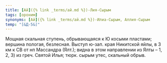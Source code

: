 ```yaml
---
title: [Ай]({% link _terms/ай.md %})-Лия-Сырым
tags: [ороним]
synonyms: [Ай]({% link _terms/ай.md %})-Илиа-Сырым, Аллия-Сырым
temp: "[&Д-5&]"
---
```


Мощная скальная ступень, обрывающаяся к Ю косыми пластами; вершина пологая,
безлесная. Выступ ю-зап. края Никитской яйлы, в 3 км к СВ от нп Массандра
(Ялт.); видна в этом направлении из Ялты – 1, 2, 3) из греч. Святой Илья; тюрк.
сырым утес, скальный обрыв.
